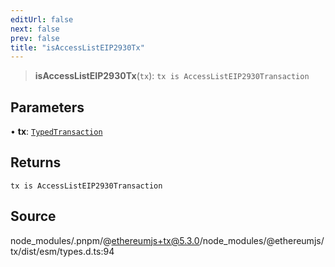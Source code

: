 ```yaml
---
editUrl: false
next: false
prev: false
title: "isAccessListEIP2930Tx"
---
```


> **isAccessListEIP2930Tx**(`tx`): `tx is AccessListEIP2930Transaction`

## Parameters

• **tx**: [`TypedTransaction`](/reference/tevm/tx/type-aliases/typedtransaction/)

## Returns

`tx is AccessListEIP2930Transaction`

## Source

node\_modules/.pnpm/@ethereumjs+tx@5.3.0/node\_modules/@ethereumjs/tx/dist/esm/types.d.ts:94
